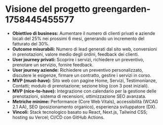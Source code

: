 # Visione del progetto greengarden-1758445455577

* **Obiettivo di business:** Aumentare il numero di clienti privati e aziende locali del 25% nei prossimi 6 mesi, generando un incremento del fatturato del 30%.
* **Outcome misurabili:** Numero di lead generati dal sito web, conversioni in prenotazioni, valore medio degli ordini, feedback dei clienti.
* **User journey privati:** Scoprire i servizi, richiedere un preventivo, prenotare un servizio, fornire feedback.
* **User journey aziende:** Richiedere un preventivo personalizzato, discutere le esigenze, firmare un contratto, gestire i servizi in corso.
* **MVP (must-have):** Sito web con pagine Home, Servizi, Testimonianze, Contatti; modulo di prenotazione; sezione blog (con 3 post iniziali).
* **MVP (nice-to-have):** Integrazione con calendario per la gestione delle prenotazioni, sistema di recensioni, ottimizzazione SEO avanzata.
* **Metriche minime:** Performance (Core Web Vitals), accessibilità (WCAG 2.1 AA), SEO (posizionamento organico), esperienza sviluppatore (DX).
* **Vincoli:** Stack tecnologico basato su React, Next.js, Tailwind CSS; hosting su Vercel; CI/CD con GitHub Actions.